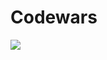 # Codewars

<img src="https://github.com/elliottthomlison/Codewars/blob/master/codewarsProgress.png" class="center"/>

<!--  width=237px height=465px -->
